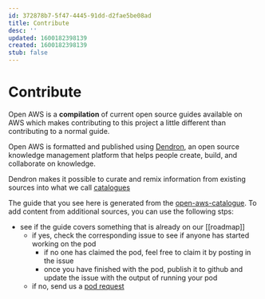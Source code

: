```yaml
---
id: 372878b7-5f47-4445-91dd-d2fae5be08ad
title: Contribute
desc: ''
updated: 1600182398139
created: 1600182398139
stub: false
---
```


# Contribute

Open AWS is a **compilation** of current open source guides available on AWS which makes contributing to this project a little different than contributing to a normal guide. 

Open AWS is formatted and published using [Dendron](https://dendron.so), an open source knowledge management platform that helps people create, build, and collaborate on knowledge. 

Dendron makes it possible to curate and remix information from existing sources into what we call [catalogues](TODO)

The guide that you see here is generated from the [open-aws-catalogue](TODO). To add content from additional sources, you can use the following stps:
- see if the guide covers something that is already on our [[roadmap]]
    - if yes, check the corresponding issue to see if anyone has started working on the pod
        - if no one has claimed the pod, feel free to claim it by posting in the issue
        - once you have finished with the pod, publish it to github and update the issue with the output of running your pod
    - if no, send us a [pod request](TODO) 
